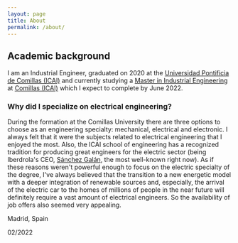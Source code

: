 ```yaml
---
layout: page
title: About
permalink: /about/
---
```



## **Academic background**
I am an Industrial Engineer, graduated on 2020 at the [Universidad Pontificia de Comillas (ICAI)](https://www.comillas.edu/en/icai) and currently studying a [Master in Industrial Engineering](https://www.comillas.edu/en/masters/official-master-degree-in-industrial-engineering) at [Comillas (ICAI)](https://www.comillas.edu/en/icai) which I expect to complete by June 2022.
 <br> 

### **Why did I specialize on electrical engineering?**
During the formation at the Comillas University there are three options to choose as an engineering specialty: mechanical, electrical and electronic.
I always felt that it were the subjects related to electrical engineering that I enjoyed the most. Also, the ICAI school of engineering has a recognized tradition for producing great engineers for the electric sector (being Iberdrola's CEO, [Sánchez Galán](https://es.wikipedia.org/wiki/Ignacio_Gal%C3%A1n), the most well-known right now).
As if these reasons weren't powerful enough to focus on the electric specialty of the degree, I've always believed that the transition to a new energetic model with a deeper integration of renewable sources and, especially, the arrival of the electric car to the homes of millions of people in the near future will definitely require a vast amount of electrical engineers. So the availability of job offers also seemed very appealing.



Madrid, Spain

02/2022
